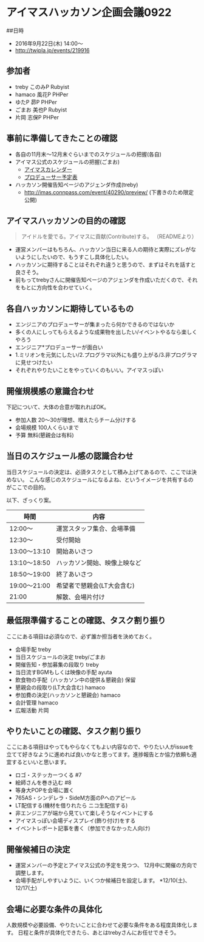 アイマスハッカソン企画会議0922
===

##日時
- 2016年9月22日(木) 14:00〜
- http://twipla.jp/events/219916

## 参加者
* treby
このみP
Rubyist
* hamaco
風花P
PHPer
* ゆたP
昴P
PHPer
* ごまお
美也P
Rubyist
* 片岡
志保P
PHPer

## 事前に準備してきたことの確認
* 各自の11月末〜12月末ぐらいまでのスケジュールの把握(各自)
* アイマス公式のスケジュールの把握(ごまお)
  * [アイマスカレンダー](https://calendar.google.com/calendar/embed?src=ee9f4d2p39gqvhh7ltqe8esegk%40group.calendar.google.com&ctz=Asia/Tokyo)
  * [プロデューサー予定表](https://calendar.google.com/calendar/embed?src=tuhngun1557l48rdfbkesragj7t14ui6@import.calendar.google.com&ctz=Asia/Tokyo)
* ハッカソン開催告知ページのアジェンダ作成(treby)
  * http://imas.connpass.com/event/40290/preview/ (下書きのため限定公開)

## アイマスハッカソンの目的の確認
> アイドルを愛でる。アイマスに貢献(Contribute)する。
（READMEより）

* 運営メンバーはもちろん、ハッカソン当日に来る人の期待と実際にズレがないようにしたいので、もうすこし具体化したい。
* ハッカソンに期待することはそれぞれ違うと思うので、まずはそれを話すと良さそう。
* 前もってtrebyさんに開催告知ページのアジェンダを作成いただくので、それをもとに方向性を合わせていく。

## 各自ハッカソンに期待しているもの
* エンジニアのプロデューサーが集まったら何かできるのではないか
* 多くの人にしってもらえるような成果物を出したい/イベントやるなら楽しくやろう
* エンジニア*プロデューサーが面白い
* 1.ミリオンを元気にしたい/2.プログラマ以外にも盛り上がる/3.非プログラマに見せつけたい
* それぞれやりたいことをやっていくのもいい。アイマスっぽい

## 開催規模感の意識合わせ
下記について、大体の合意が取れればOK。

* 参加人数
20〜30が理想、増えたらチーム分けする
* 会場規模
100人くらいまで
* 予算
無料(懇親会は有料)

## 当日のスケジュール感の認識合わせ
当日スケジュールの決定は、必須タスクとして積み上げてあるので、ここでは決めない。
こんな感じのスケジュールになるよね、というイメージを共有するのがここでの目的。

以下、ざっくり案。

|時間          |内容                          |
|--------------|------------------------------|
| 12:00〜      | 運営スタッフ集合、会場準備   |
| 12:30〜      | 受付開始                     |
| 13:00〜13:10 | 開始あいさつ                 |
| 13:10〜18:50 | ハッカソン開始、映像上映など |
| 18:50〜19:00 | 終了あいさつ                 |
| 19:00〜21:00 | 希望者で懇親会(LT大会含む)   |
| 21:00        | 解散、会場片付け             |

## 最低限準備することの確認、タスク割り振り
ここにある項目は必須なので、必ず誰か担当者を決めておく。

* 会場手配 treby
* 当日スケジュールの決定 treby/ごまお
* 開催告知・参加募集の段取り treby
* 当日流すBGMもしくは映像の手配 ayuta
* 飲食物の手配（ハッカソン中の提供＆懇親会) 保留
* 懇親会の段取り(LT大会含む) hamaco
* 参加費の決定(ハッカソンと懇親会) hamaco
* 会計管理 hamaco
* 広報活動 片岡

## やりたいことの確認、タスク割り振り
ここにある項目はやってもやらなくてもよい内容なので、やりたい人がissueを立てて好きなように進めれば良いかなと思ってます。進捗報告とか協力依頼も適宜するといいと思います。

* ロゴ・ステッカーつくる #7
* 絵師さんを巻き込む #8
* 等身大POPを会場に置く
* 765AS・シンデレラ・SideM方面のPへのアピール
* LT配信する(機材を借りれたら ニコ生配信する)
* 非エンジニアが端から見ていて楽しそうなイベントにする
* アイマスっぽい会場ディスプレイ(飾り付け)をする
* イベントレポート記事を書く（参加できなかった人向け)

## 開催候補日の決定
* 運営メンバーの予定とアイマス公式の予定を見つつ、 12月中に開催の方向で調整します。
* 会場手配がしやすいように、いくつか候補日を設定します。
  *12/10(土)、12/17(土)

## 会場に必要な条件の具体化
人数規模や必要設備、やりたいことに合わせて必要な条件をある程度具体化します。
日程と条件が具体化できたら、あとはtrebyさんにお任せできそう。
